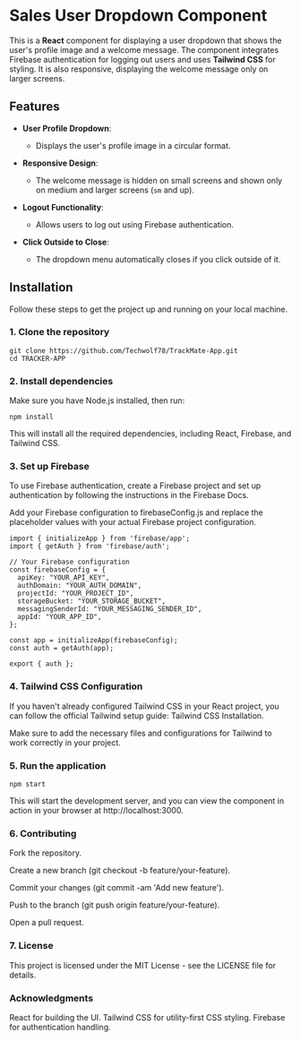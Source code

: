 # Sales User Dropdown Component

This is a **React** component for displaying a user dropdown that shows the user's profile image and a welcome message. The component integrates Firebase authentication for logging out users and uses **Tailwind CSS** for styling. It is also responsive, displaying the welcome message only on larger screens.

## Features

- **User Profile Dropdown**: 
  - Displays the user's profile image in a circular format.
  
- **Responsive Design**: 
  - The welcome message is hidden on small screens and shown only on medium and larger screens (`sm` and up).

- **Logout Functionality**: 
  - Allows users to log out using Firebase authentication.

- **Click Outside to Close**: 
  - The dropdown menu automatically closes if you click outside of it.

## Installation

Follow these steps to get the project up and running on your local machine.

### 1. Clone the repository

```
git clone https://github.com/Techwolf78/TrackMate-App.git
cd TRACKER-APP
```
### 2. Install dependencies
Make sure you have Node.js installed, then run:

```
npm install
```
This will install all the required dependencies, including React, Firebase, and Tailwind CSS.

### 3. Set up Firebase
To use Firebase authentication, create a Firebase project and set up authentication by following the instructions in the Firebase Docs.

Add your Firebase configuration to firebaseConfig.js and replace the placeholder values with your actual Firebase project configuration.
```
import { initializeApp } from 'firebase/app';
import { getAuth } from 'firebase/auth';

// Your Firebase configuration
const firebaseConfig = {
  apiKey: "YOUR_API_KEY",
  authDomain: "YOUR_AUTH_DOMAIN",
  projectId: "YOUR_PROJECT_ID",
  storageBucket: "YOUR_STORAGE_BUCKET",
  messagingSenderId: "YOUR_MESSAGING_SENDER_ID",
  appId: "YOUR_APP_ID",
};

const app = initializeApp(firebaseConfig);
const auth = getAuth(app);

export { auth };
```
### 4. Tailwind CSS Configuration
If you haven't already configured Tailwind CSS in your React project, you can follow the official Tailwind setup guide: Tailwind CSS Installation.

Make sure to add the necessary files and configurations for Tailwind to work correctly in your project.

### 5. Run the application
```
npm start
```
This will start the development server, and you can view the component in action in your browser at http://localhost:3000.


### 6. Contributing
Fork the repository.

Create a new branch (git checkout -b feature/your-feature).

Commit your changes (git commit -am 'Add new feature').

Push to the branch (git push origin feature/your-feature).

Open a pull request.

### 7. License
This project is licensed under the MIT License - see the LICENSE file for details.

### Acknowledgments
React for building the UI.
Tailwind CSS for utility-first CSS styling.
Firebase for authentication handling.

